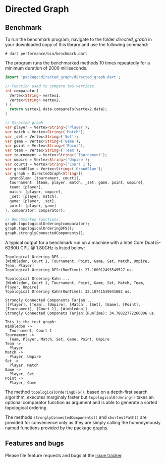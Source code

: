 # Directed Graph


## Benchmark
To run the benchmark program, navigate to the folder *directed_graph* in your downloaded
copy of this library and use
the following command:
```shell
# dart performance/bin/benchmark.dart
```

The program runs the benchmarked methods 10 times repeatedly for a minimum duration of
2000 milliseconds.
```Dart
import 'package:directed_graph/directed_graph.dart';

// Function used to compare two vertices.
int comparator(
  Vertex<String> vertex1,
  Vertex<String> vertex2,
) {
  return vertex1.data.compareTo(vertex2.data);
}

// Directed graph
var player = Vertex<String>('Player');
var match = Vertex<String>('Match');
var _set = Vertex<String>('Set');
var game = Vertex<String>('Game');
var point = Vertex<String>('Point');
var team = Vertex<String>('Team');
var tournament = Vertex<String>('Tournament');
var umpire = Vertex<String>('Umpire');
var court1 = Vertex<String>('Court 1');
var grandSlam = Vertex<String>('GrandSlam');
var graph = DirectedGraph<String>({
  grandSlam: [tournament, court1],
  tournament: [team, player, match, _set, game, point, umpire],
  team: [player],
  match: [player, umpire],
  _set: [player, match],
  game: [player, _set],
  point: [player, game]
}, comparator: comparator);

// Benchmarked functions:
graph.topologicalOrdering(comparator);
graph.topologicalOrderingDFS();
graph.stronglyConnectedComponents();
```
A typical output for a benchmark run on a machine with a Intel Core Dual i5-6260U CPU @ 1.80GHz is listed below:
```shell
Topological Ordering DFS ...
[Wimbledon, Court 1, Tournament, Point, Game, Set, Match, Umpire, Team, Player]
Topological Ordering DFS:(RunTime): 27.160012493549527 us.

Topological Ordering Kahn ...
[Wimbledon, Court 1, Tournament, Point, Game, Set, Match, Team, Player, Umpire]
Topological Ordering Kahn(RunTime): 32.10741519641682 us.

Strongly Connected Components Tarjan ...
[[Player], [Team], [Umpire], [Match], [Set], [Game], [Point], [Tournament], [Court 1], [Wimbledon]]
Strongly Connected Componets Tarjan:(RunTime): 34.78822772260006 us.

This is the test graph:
Wimbledon ->
  Tournament, Court 1
Tournament ->
  Team, Player, Match, Set, Game, Point, Umpire
Team ->
  Player
Match ->
  Player, Umpire
Set ->
  Player, Match
Game ->
  Player, Set
Point ->
  Player, Game

```
The method `topologicalOrderingDFS()`, based on a depth-first search algorithm, executes marginaly faster
but `topologicalOrdering()` takes an optional comparator function as argument
and is able to generate a sorted topological ordering.

The methods `stronglyConnectedComponents()` and `shortestPath()` are provided for convenience only as they are simply calling the homonymously named functions provided by the package [graphs].


## Features and bugs
Please file feature requests and bugs at the [issue tracker].

[issue tracker]: https://github.com/simphotonics/directed_graph/issues
[graphs]: https://pub.dev/packages/graphs